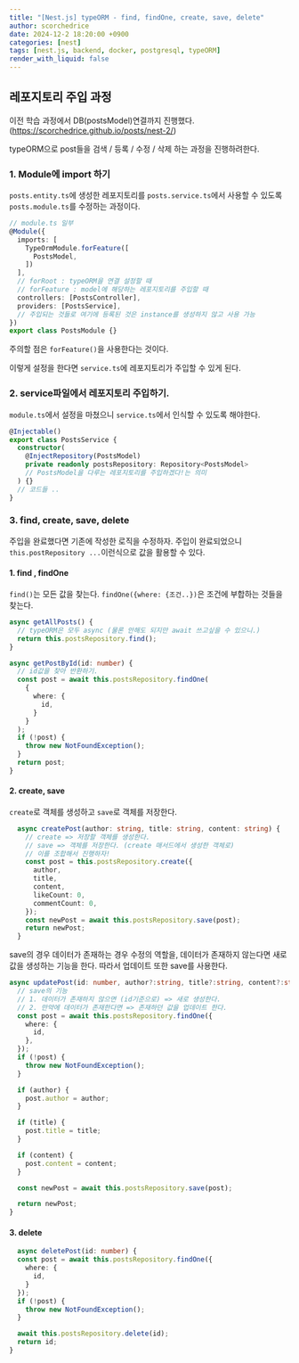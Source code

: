 ```yaml
---
title: "[Nest.js] typeORM - find, findOne, create, save, delete"
author: scorchedrice
date: 2024-12-2 18:20:00 +0900
categories: [nest]
tags: [nest.js, backend, docker, postgresql, typeORM]
render_with_liquid: false
---
```


## 레포지토리 주입 과정
이전 학습 과정에서 DB(postsModel)연결까지 진행했다.(https://scorchedrice.github.io/posts/nest-2/) 

typeORM으로 post들을 검색 / 등록 / 수정 / 삭제 하는 과정을 진행하려한다.

### 1. Module에 import 하기
`posts.entity.ts`에 생성한 레포지토리를 `posts.service.ts`에서 사용할 수 있도록 `posts.module.ts`를 수정하는 과정이다.
```ts
// module.ts 일부
@Module({
  imports: [
    TypeOrmModule.forFeature([
      PostsModel,
    ])
  ],
  // forRoot : typeORM을 연결 설정할 때
  // forFeature : model에 해당하는 레포지토리를 주입할 때
  controllers: [PostsController],
  providers: [PostsService],
  // 주입되는 것들로 여기에 등록된 것은 instance를 생성하지 않고 사용 가능
})
export class PostsModule {}
```
주의할 점은 `forFeature()`을 사용한다는 것이다.

이렇게 설정을 한다면 `service.ts`에 레포지토리가 주입할 수 있게 된다.

### 2. service파일에서 레포지토리 주입하기.
`module.ts`에서 설정을 마쳤으니 `service.ts`에서 인식할 수 있도록 해야한다.

```ts
@Injectable()
export class PostsService {
  constructor(
    @InjectRepository(PostsModel)
    private readonly postsRepository: Repository<PostsModel>
    // PostsModel을 다루는 레포지토리를 주입하겠다!는 의미
  ) {}
  // 코드들 ..
}
```

### 3. find, create, save, delete
주입을 완료했다면 기존에 작성한 로직을 수정하자. 주입이 완료되었으니 `this.postRepository ...`이런식으로 값을 활용할 수 있다.

#### 1. find , findOne
`find()`는 모든 값을 찾는다. `findOne({where: {조건..})`은 조건에 부합하는 것들을 찾는다.
```ts
async getAllPosts() {
  // typeORM은 모두 async (물론 안해도 되지만 await 쓰고싶을 수 있으니.)
  return this.postsRepository.find();
}

async getPostById(id: number) {
  // id값을 찾아 반환하기.
  const post = await this.postsRepository.findOne(
    {
      where: {
        id,
      }
    }
  );
  if (!post) {
    throw new NotFoundException();
  }
  return post;
}
```

#### 2. create, save
`create`로 객체를 생성하고 `save`로 객체를 저장한다.
```ts
  async createPost(author: string, title: string, content: string) {
    // create => 저장할 객체를 생성한다.
    // save => 객체를 저장한다. (create 매서드에서 생성한 객체로)
    // 이를 조합해서 진행하자!
    const post = this.postsRepository.create({
      author,
      title,
      content,
      likeCount: 0,
      commentCount: 0,
    });
    const newPost = await this.postsRepository.save(post);
    return newPost;
  }
```
save의 경우 데이터가 존재하는 경우 수정의 역할을, 데이터가 존재하지 않는다면 새로 값을 생성하는 기능을 한다.
따라서 업데이트 또한 save를 사용한다.
```ts
async updatePost(id: number, author?:string, title?:string, content?:string) {
  // save의 기능
  // 1. 데이터가 존재하지 않으면 (id기준으로) => 새로 생성한다.
  // 2. 만약에 데이터가 존재한다면 => 존재하던 값을 업데이트 한다.
  const post = await this.postsRepository.findOne({
    where: {
      id,
    },
  });
  if (!post) {
    throw new NotFoundException();
  }

  if (author) {
    post.author = author;
  }

  if (title) {
    post.title = title;
  }

  if (content) {
    post.content = content;
  }

  const newPost = await this.postsRepository.save(post);

  return newPost;
}
```

#### 3. delete
```ts
  async deletePost(id: number) {
  const post = await this.postsRepository.findOne({
    where: {
      id,
    }
  });
  if (!post) {
    throw new NotFoundException();
  }

  await this.postsRepository.delete(id);
  return id;
}
```

